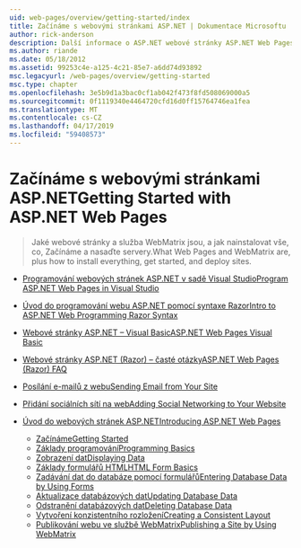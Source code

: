 ```yaml
---
uid: web-pages/overview/getting-started/index
title: Začínáme s webovými stránkami ASP.NET | Dokumentace Microsoftu
author: rick-anderson
description: Další informace o ASP.NET webové stránky ASP.NET Web Pages a syntaxe Razor poskytují rychlý, přístupný a jednoduchý způsob kombinování serverového kódu s HTML t...
ms.author: riande
ms.date: 05/18/2012
ms.assetid: 99253c4e-a125-4c21-85e7-a6dd74d93892
msc.legacyurl: /web-pages/overview/getting-started
msc.type: chapter
ms.openlocfilehash: 3e5b9d1a3bac0cf1ab042f473f8fd508069000a5
ms.sourcegitcommit: 0f1119340e4464720cfd16d0ff15764746ea1fea
ms.translationtype: MT
ms.contentlocale: cs-CZ
ms.lasthandoff: 04/17/2019
ms.locfileid: "59408573"
---
```

# <a name="getting-started-with-aspnet-web-pages"></a><span data-ttu-id="f578b-103">Začínáme s webovými stránkami ASP.NET</span><span class="sxs-lookup"><span data-stu-id="f578b-103">Getting Started with ASP.NET Web Pages</span></span>

> <span data-ttu-id="f578b-104">Jaké webové stránky a služba WebMatrix jsou, a jak nainstalovat vše, co, Začínáme a nasaďte servery.</span><span class="sxs-lookup"><span data-stu-id="f578b-104">What Web Pages and WebMatrix are, plus how to install everything, get started, and deploy sites.</span></span>


- [<span data-ttu-id="f578b-105">Programování webových stránek ASP.NET v sadě Visual Studio</span><span class="sxs-lookup"><span data-stu-id="f578b-105">Program ASP.NET Web Pages in Visual Studio</span></span>](program-asp-net-web-pages-in-visual-studio.md)
- [<span data-ttu-id="f578b-106">Úvod do programování webu ASP.NET pomocí syntaxe Razor</span><span class="sxs-lookup"><span data-stu-id="f578b-106">Intro to ASP.NET Web Programming Razor Syntax</span></span>](introducing-razor-syntax-c.md)
- [<span data-ttu-id="f578b-107">Webové stránky ASP.NET – Visual Basic</span><span class="sxs-lookup"><span data-stu-id="f578b-107">ASP.NET Web Pages Visual Basic</span></span>](introducing-razor-syntax-vb.md)
- [<span data-ttu-id="f578b-108">Webové stránky ASP.NET (Razor) – časté otázky</span><span class="sxs-lookup"><span data-stu-id="f578b-108">ASP.NET Web Pages (Razor) FAQ</span></span>](aspnet-web-pages-razor-faq.md)
- [<span data-ttu-id="f578b-109">Posílání e-mailů z webu</span><span class="sxs-lookup"><span data-stu-id="f578b-109">Sending Email from Your Site</span></span>](11-adding-email-to-your-web-site.md)
- [<span data-ttu-id="f578b-110">Přidání sociálních sítí na web</span><span class="sxs-lookup"><span data-stu-id="f578b-110">Adding Social Networking to Your Website</span></span>](13-adding-social-networking-to-your-web-site.md)
- [<span data-ttu-id="f578b-111">Úvod do webových stránek ASP.NET</span><span class="sxs-lookup"><span data-stu-id="f578b-111">Introducing ASP.NET Web Pages</span></span>](introducing-aspnet-web-pages-2/index.md)

    - [<span data-ttu-id="f578b-112">Začínáme</span><span class="sxs-lookup"><span data-stu-id="f578b-112">Getting Started</span></span>](introducing-aspnet-web-pages-2/getting-started.md)
    - [<span data-ttu-id="f578b-113">Základy programování</span><span class="sxs-lookup"><span data-stu-id="f578b-113">Programming Basics</span></span>](introducing-aspnet-web-pages-2/intro-to-web-pages-programming.md)
    - [<span data-ttu-id="f578b-114">Zobrazení dat</span><span class="sxs-lookup"><span data-stu-id="f578b-114">Displaying Data</span></span>](introducing-aspnet-web-pages-2/displaying-data.md)
    - [<span data-ttu-id="f578b-115">Základy formulářů HTML</span><span class="sxs-lookup"><span data-stu-id="f578b-115">HTML Form Basics</span></span>](introducing-aspnet-web-pages-2/form-basics.md)
    - [<span data-ttu-id="f578b-116">Zadávání dat do databáze pomocí formulářů</span><span class="sxs-lookup"><span data-stu-id="f578b-116">Entering Database Data by Using Forms</span></span>](introducing-aspnet-web-pages-2/entering-data.md)
    - [<span data-ttu-id="f578b-117">Aktualizace databázových dat</span><span class="sxs-lookup"><span data-stu-id="f578b-117">Updating Database Data</span></span>](introducing-aspnet-web-pages-2/updating-data.md)
    - [<span data-ttu-id="f578b-118">Odstranění databázových dat</span><span class="sxs-lookup"><span data-stu-id="f578b-118">Deleting Database Data</span></span>](introducing-aspnet-web-pages-2/deleting-data.md)
    - [<span data-ttu-id="f578b-119">Vytvoření konzistentního rozložení</span><span class="sxs-lookup"><span data-stu-id="f578b-119">Creating a Consistent Layout</span></span>](introducing-aspnet-web-pages-2/layouts.md)
    - [<span data-ttu-id="f578b-120">Publikování webu ve službě WebMatrix</span><span class="sxs-lookup"><span data-stu-id="f578b-120">Publishing a Site by Using WebMatrix</span></span>](introducing-aspnet-web-pages-2/publishing.md)
